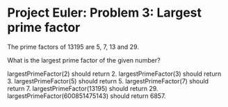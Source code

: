 # Project Euler: Problem 3: Largest prime factor

The prime factors of 13195 are 5, 7, 13 and 29.

What is the largest prime factor of the given number?

largestPrimeFactor(2) should return 2.
largestPrimeFactor(3) should return 3.
largestPrimeFactor(5) should return 5.
largestPrimeFactor(7) should return 7.
largestPrimeFactor(13195) should return 29.
largestPrimeFactor(600851475143) should return 6857.